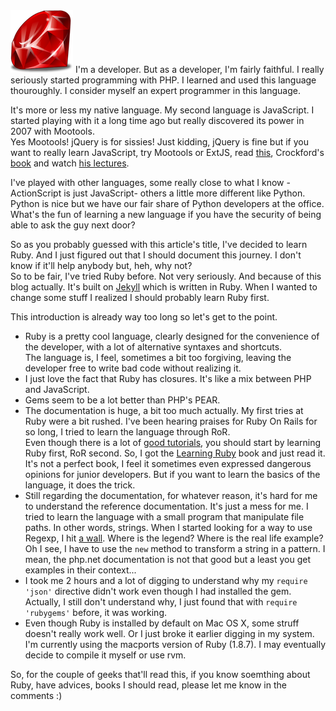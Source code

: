 <img src="/img/2011-12-10-my-journey-with-ruby/ruby.png" class="post-img float-left"/>
I'm a developer. But as a developer, I'm fairly faithful. I really seriously started programming with PHP. I learned and used this language thouroughly. I consider myself an expert programmer in this language.

It's more or less my native language. My second language is JavaScript. I started playing with it a long time ago but really discovered its power in 2007 with Mootools.  
Yes Mootools! jQuery is for sissies! Just kidding, jQuery is fine but if you want to really learn JavaScript, try Mootools or ExtJS, read [this](http://shop.oreilly.com/product/9780596101992.do), Crockford's [book](http://shop.oreilly.com/product/9780596517748.do) and watch [his lectures](http://yuiblog.com/crockford/).

I've played with other languages, some really close to what I know - ActionScript is just JavaScript- others a little more different like Python. Python is nice but we have our fair share of Python developers at the office. What's the fun of learning a new language if you have the security of being able to ask the guy next door?

So as you probably guessed with this article's title, I've decided to learn Ruby. And I just figured out that I should document this journey. I don't know if it'll help anybody but, heh, why not?  
So to be fair, I've tried Ruby before. Not very seriously. And because of this blog actually. It's built on [Jekyll](http://jekyllrb.com/) which is written in Ruby. When I wanted to change some stuff I realized I should probably learn Ruby first.

This introduction is already way too long so let's get to the point.

* Ruby is a pretty cool language, clearly designed for the convenience of the developer, with a lot of alternative syntaxes and shortcuts.  
  The language is, I feel, sometimes a bit too forgiving, leaving the developer free to write bad code without realizing it.
* I just love the fact that Ruby has closures. It's like a mix between PHP and JavaScript.
* Gems seem to be a lot better than PHP's PEAR. 
* The documentation is huge, a bit too much actually. My first tries at Ruby were a bit rushed. I've been hearing praises for Ruby On Rails for so long, I tried to learn the language through RoR.  
  Even though there is a lot of [good tutorials](http://railsforzombies.org/), you should start by learning Ruby first, RoR second. So, I got the [Learning Ruby](http://shop.oreilly.com/product/9780596529864.do) book and just read it. It's not a perfect book, I feel it sometimes even expressed dangerous opinions for junior developers. But if you want to learn the basics of the language, it does the trick.
* Still regarding the documentation, for whatever reason, it's hard for me to understand the reference documentation. It's just a mess for me. I tried to learn the language with a small program that manipulate file paths. In other words, strings. When I started looking for a way to use Regexp, I hit [a wall](http://www.ruby-doc.org/core-1.8.7/Regexp.html). Where is the legend? Where is the real life example? Oh I see, I have to use the ``new`` method to transform a string in a pattern. I mean, the php.net documentation is not that good but a least you get examples in their context...
* I took me 2 hours and a lot of digging to understand why my ``require 'json'`` directive didn't work even though I had installed the gem. Actually, I still don't understand why, I just found that with ``require 'rubygems'`` before, it was working.
* Even though Ruby is installed by default on Mac OS X, some struff doesn't really work well. Or I just broke it earlier digging in my system. I'm currently using the macports version of Ruby (1.8.7). I may eventually decide to compile it myself or use rvm.
 
So, for the couple of geeks that'll read this, if you know soemthing about Ruby, have advices, books I should read, please let me know in the comments :)
